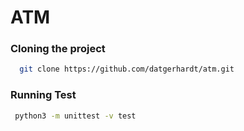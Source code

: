 # ATM
### Cloning the project
```bash
  git clone https://github.com/datgerhardt/atm.git
```

### Running Test
```bash
 python3 -m unittest -v test
```



